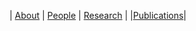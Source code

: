 | [About](./index.html)      | [People](./people-page.html)         | [Research](./research-page.html) | |[Publications](./publications_page.html)|

